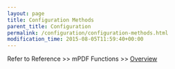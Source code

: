 ```yaml
---
layout: page
title: Configuration Methods
parent_title: Configuration
permalink: /configuration/configuration-methods.html
modification_time: 2015-08-05T11:59:40+00:00
---
```


<p>Refer to Reference &gt;&gt; mPDF Functions &gt;&gt; <a href="{{ "/reference/mpdf-functions/overview.html" | prepend: site.baseurl }}">Overview</a></p>
